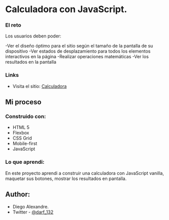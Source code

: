 # Calculadora con JavaScript.

### El reto

Los usuarios deben poder:

-Ver el diseño óptimo para el sitio según el tamaño de la pantalla de su dispositivo
-Ver estados de desplazamiento para todos los elementos interactivos en la página
-Realizar operaciones matemáticas
-Ver los resultados en la pantalla

### Links

- Visita el sitio: [Calculadora](https://diegoalexandre17.github.io/calculadora/)

## Mi proceso

### Construido con:

- HTML 5
- Flexbox
- CSS Grid
- Mobile-first
- JavaScript

### Lo que aprendi:

En este proyecto aprendi a construir una calculadora con JavaScript vanilla, maquetar sus botones, mostrar los resultados en pantalla.

## Author:

- Diego Alexandre.
- Twitter - [@darf_132](https://www.twitter.com/darf_132)

